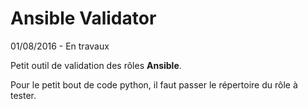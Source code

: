 # Ansible Validator

01/08/2016 - En travaux

Petit outil de validation des rôles **Ansible**.

Pour le petit bout de code python, il faut passer le répertoire du rôle à tester.

